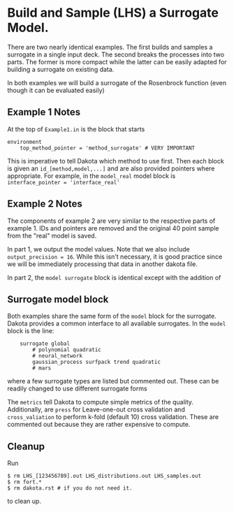 # Build and Sample (LHS) a Surrogate Model.

There are two nearly identical examples. The first builds and samples a surrogate in a single input deck. The second breaks the processes into two parts. The former is more compact while the latter can be easily adapted for building a surrogate on existing data.

In both examples we will build a surrogate of the Rosenbrock function (even though it can be evaluated easily)

## Example 1 Notes

At the top of `Example1.in` is the block that starts

```dakota
environment
	top_method_pointer = 'method_surrogate' # VERY IMPORTANT
```

This is imperative to tell Dakota which method to use first. Then each block is given an `id_[method,model,...]` and are also provided pointers where appropriate. For example, in the `model_real` model block is `interface_pointer = 'interface_real'`

## Example 2 Notes

The components of example 2 are very similar to the respective parts of example 1. IDs and pointers are removed and the original 40 point sample from the "real" model is saved.

In part 1, we output the model values. Note that we also include `output_precision = 16`. While this isn't necessary, it is good practice since we will be immediately processing that data in another dakota file.

In part 2, the `model surrogate` block is identical except with the addition of 

## Surrogate model block

Both examples share the same form of the `model` block for the surrogate. Dakota provides a common interface to all available surrogates. In the `model` block is the line:

```dakota
	surrogate global    
        # polynomial quadratic		
        # neural_network		
        gaussian_process surfpack trend quadratic
        # mars
```

where a few surrogate types are listed but commented out. These can be readily changed to use different surrogate forms

The `metrics` tell Dakota to compute simple metrics of the quality. Additionally, are `press` for Leave-one-out cross validation and `cross_valiation` to perform k-fold (default 10) cross validation. These are commented out because they are rather expensive to compute.


## Cleanup

Run 

    $ rm LHS_[123456789].out LHS_distributions.out LHS_samples.out  
    $ rm fort.*
    $ rm dakota.rst # if you do not need it.
    
to clean up.
